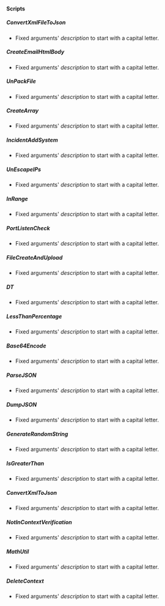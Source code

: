 
#### Scripts
##### ConvertXmlFileToJson
- Fixed arguments' *description* to start with a capital letter.
##### CreateEmailHtmlBody
- Fixed arguments' *description* to start with a capital letter.
##### UnPackFile
- Fixed arguments' *description* to start with a capital letter.
##### CreateArray
- Fixed arguments' *description* to start with a capital letter.
##### IncidentAddSystem
- Fixed arguments' *description* to start with a capital letter.
##### UnEscapeIPs
- Fixed arguments' *description* to start with a capital letter.
##### InRange
- Fixed arguments' *description* to start with a capital letter.
##### PortListenCheck
- Fixed arguments' *description* to start with a capital letter.
##### FileCreateAndUpload
- Fixed arguments' *description* to start with a capital letter.
##### DT
- Fixed arguments' *description* to start with a capital letter.
##### LessThanPercentage
- Fixed arguments' *description* to start with a capital letter.
##### Base64Encode
- Fixed arguments' *description* to start with a capital letter.
##### ParseJSON
- Fixed arguments' *description* to start with a capital letter.
##### DumpJSON
- Fixed arguments' *description* to start with a capital letter.
##### GenerateRandomString
- Fixed arguments' *description* to start with a capital letter.
##### IsGreaterThan
- Fixed arguments' *description* to start with a capital letter.
##### ConvertXmlToJson
- Fixed arguments' *description* to start with a capital letter.
##### NotInContextVerification
- Fixed arguments' *description* to start with a capital letter.
##### MathUtil
- Fixed arguments' *description* to start with a capital letter.
##### DeleteContext
- Fixed arguments' *description* to start with a capital letter.
